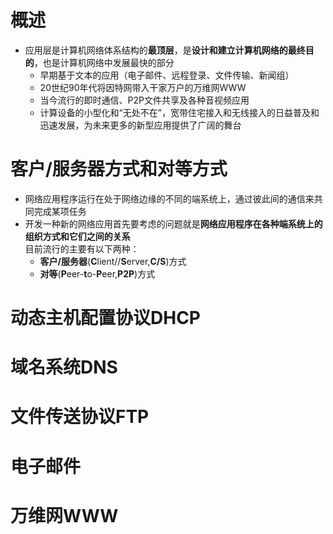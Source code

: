 # 概述
- 应用层是计算机网络体系结构的**最顶层**，是**设计和建立计算机网络的最终目的**，也是计算机网络中发展最快的部分  
  - 早期基于文本的应用（电子邮件、远程登录、文件传输、新闻组）  
  - 20世纪90年代将因特网带入干家万户的万维网WWW  
  - 当今流行的即时通信、P2P文件共享及各种音视频应用  
  - 计算设备的小型化和“无处不在”，宽带住宅接入和无线接入的日益普及和迅速发展，为未来更多的新型应用提供了广阔的舞台

# 客户/服务器方式和对等方式
- 网络应用程序运行在处于网络边缘的不同的端系统上，通过彼此间的通信来共同完成某项任务   
- 开发一种新的网络应用首先要考虑的问题就是**网络应用程序在各种端系统上的组织方式和它们之间的关系**  
  目前流行的主要有以下两种：  
  - **客户/服务器**(**C**lient//**S**erver,**C/S**)方式  
  - **对等**(**P**eer-**t**o-**P**eer,**P2P**)方式  

# 动态主机配置协议DHCP


# 域名系统DNS


# 文件传送协议FTP


# 电子邮件


# 万维网WWW

